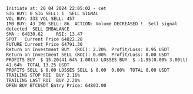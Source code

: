     Initiate at: 20 04 2024 22:05:02 - cet
    SIG BUY: 0 SIG SELL: 1  SELL SIGNAL
    VOL BUY: 333 VOL SELL: 457
    IMB BUY: 43 IMB SELL: 86  ACTION: Volume DECREASED !  Sell signal detected  SELL IMBALANCE
    SMA : 64830.62     RSI: 13.47
    SPOT   Current Price 64822.28
    FUTURE Current Price 64791.30
    Return on Investment BUY  (ROI): 2.20%  Profit/Loss: 0.95 USDT
    Return on Investment SELL (ROI): 0.00%  Profit/Loss: 0.00 USDT
    PROFITS BUY  $ 15.20(41.64% 1.00tt) LOSSES BUY  $ -1.95(0.00% 3.00tt)  41.64%  TOTAL 13.25 USDT
    PROFITS SELL $ 0.00 LOSSES SELL $ 0.00  0.00%  TOTAL 0.00 USDT
    TRAILING STOP ROI  BUY 2.16%
    TRAILING LAST ROI  BUY 2.20%
    OPEN BUY BTCUSDT Entry Price: 64803.00
